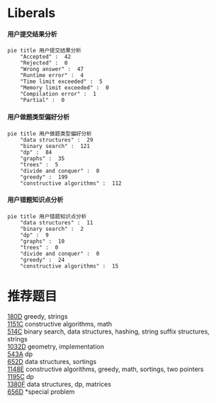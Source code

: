 # Liberals

<!-- tabs:start -->



#### **用户提交结果分析**

```mermaid
pie title 用户提交结果分析
    "Accepted" :  42
    "Rejected" :  0
    "Wrong answer" :  47
    "Runtime error" :  4
    "Time limit exceeded" :  5
    "Memory limit exceeded" :  0
    "Compilation error" :  1
    "Partial" :  0
```

#### **用户做题类型偏好分析**

```mermaid
pie title 用户做题类型偏好分析
    "data structures" :  29
    "binary search" :  121
    "dp" :  84
    "graphs" :  35
    "trees" :  5
    "divide and conquer" :  0
    "greedy" :  199
    "constructive algorithms" :  112
```
#### **用户错题知识点分析**

```mermaid
pie title 用户错题知识点分析
    "data structures" :  11
    "binary search" :  2
    "dp" :  9
    "graphs" :  10
    "trees" :  0
    "divide and conquer" :  0
    "greedy" :  24
    "constructive algorithms" :  15
```



<!-- tabs:end -->
# 推荐题目
[180D](https://codeforces.com/contest/180/problem/D)		greedy,
                        strings		  
[1151C](https://codeforces.com/contest/1151/problem/C)		constructive algorithms,
                        math		  
[514C](https://codeforces.com/contest/514/problem/C)		binary search,
                        data structures,
                        hashing,
                        string suffix structures,
                        strings		  
[1032D](https://codeforces.com/contest/1032/problem/D)		geometry,
                        implementation		  
[543A](https://codeforces.com/contest/543/problem/A)		dp		  
[652D](https://codeforces.com/contest/652/problem/D)		data structures,
                        sortings		  
[1148E](https://codeforces.com/contest/1148/problem/E)		constructive algorithms,
                        greedy,
                        math,
                        sortings,
                        two pointers		  
[1195C](https://codeforces.com/contest/1195/problem/C)		dp		  
[1380F](https://codeforces.com/contest/1380/problem/F)		data structures,
                        dp,
                        matrices		  
[656D](https://codeforces.com/contest/656/problem/D)		*special problem		  
